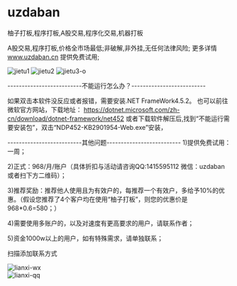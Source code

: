 # uzdaban
柚子打板,程序打板,A股交易,程序化交易,机器打板

A股交易,程序打板,价格全市场最低;非破解,非外挂,无任何法律风险;
更多详情 www.uzdaban.cn  提供免费试用;

![jietu1](https://user-images.githubusercontent.com/477210/215307515-2c8ea785-7573-4b90-a138-3ef7dcf67930.jpg)
![jietu2](https://user-images.githubusercontent.com/477210/215307518-393362e8-4db7-42f5-87c8-679a884196b5.jpg)
![jietu3-o](https://user-images.githubusercontent.com/477210/215307530-359e8da6-6c7d-4ae8-b7f7-e5fb7c75bfb8.png)



--------------------------不能运行怎么办？--------------------------

如果双击本软件没反应或者报错，需要安装.NET FrameWork4.5.2。
也可以前往微软官方网站，下载地址：
https://dotnet.microsoft.com/zh-cn/download/dotnet-framework/net452 
或者下载软件解压后,找到“不能运行需要安装包”，双击“NDP452-KB2901954-Web.exe”安装，







--------------------------其他问题--------------------------
1)提供免费试用：一周；

2)正式：968/月/账户（具体折扣与活动请咨询QQ:1415595112 微信：uzdaban 或者扫下方二维码）；

3)推荐奖励：推荐他人使用且为有效户的，每推荐一个有效户，多给予10%的优惠。（假设您推荐了4个客户均在使用“柚子打板”，则您的优惠价是968*0.6=580；）

4)需要使用多账户的，以及对速度有更高要求的用户，请联系作者；

5)资金1000w以上的用户，如有特殊需求，请单独联系；


扫描添加联系方式

![lianxi-wx](https://user-images.githubusercontent.com/477210/215307773-4a454f28-1f0b-43fb-b7ce-cfc58568d84a.jpeg)  
![lianxi-qq](https://user-images.githubusercontent.com/477210/215307767-f109f918-7754-4b1f-880a-e6a46e2708f7.jpeg)




